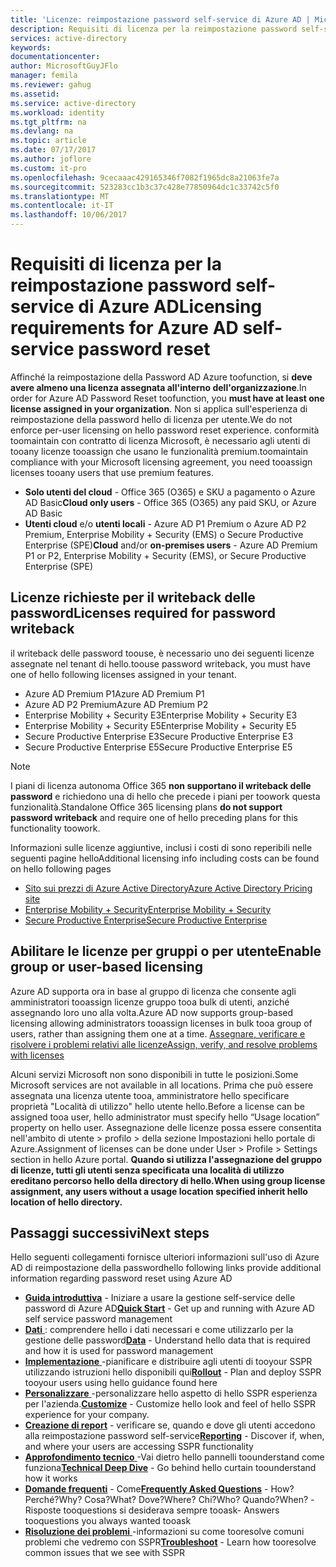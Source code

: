 ```yaml
---
title: 'Licenze: reimpostazione password self-service di Azure AD | Microsoft Docs'
description: Requisiti di licenza per la reimpostazione password self-service di Azure AD
services: active-directory
keywords: 
documentationcenter: 
author: MicrosoftGuyJFlo
manager: femila
ms.reviewer: gahug
ms.assetid: 
ms.service: active-directory
ms.workload: identity
ms.tgt_pltfrm: na
ms.devlang: na
ms.topic: article
ms.date: 07/17/2017
ms.author: joflore
ms.custom: it-pro
ms.openlocfilehash: 9cecaaac429165346f7082f1965dc8a21063fe7a
ms.sourcegitcommit: 523283cc1b3c37c428e77850964dc1c33742c5f0
ms.translationtype: MT
ms.contentlocale: it-IT
ms.lasthandoff: 10/06/2017
---
```

# <a name="licensing-requirements-for-azure-ad-self-service-password-reset"></a><span data-ttu-id="576a8-103">Requisiti di licenza per la reimpostazione password self-service di Azure AD</span><span class="sxs-lookup"><span data-stu-id="576a8-103">Licensing requirements for Azure AD self-service password reset</span></span>

<span data-ttu-id="576a8-104">Affinché la reimpostazione della Password AD Azure toofunction, si **deve avere almeno una licenza assegnata all'interno dell'organizzazione**.</span><span class="sxs-lookup"><span data-stu-id="576a8-104">In order for Azure AD Password Reset toofunction, you **must have at least one license assigned in your organization**.</span></span> <span data-ttu-id="576a8-105">Non si applica sull'esperienza di reimpostazione della password hello di licenza per utente.</span><span class="sxs-lookup"><span data-stu-id="576a8-105">We do not enforce per-user licensing on hello password reset experience.</span></span> <span data-ttu-id="576a8-106">conformità toomaintain con contratto di licenza Microsoft, è necessario agli utenti di tooany licenze tooassign che usano le funzionalità premium.</span><span class="sxs-lookup"><span data-stu-id="576a8-106">toomaintain compliance with your Microsoft licensing agreement, you need tooassign licenses tooany users that use premium features.</span></span>

* <span data-ttu-id="576a8-107">**Solo utenti del cloud** - Office 365 (O365) e SKU a pagamento o Azure AD Basic</span><span class="sxs-lookup"><span data-stu-id="576a8-107">**Cloud only users** - Office 365 (O365) any paid SKU, or Azure AD Basic</span></span>
* <span data-ttu-id="576a8-108">**Utenti cloud** e/o **utenti locali** - Azure AD P1 Premium o Azure AD P2 Premium, Enterprise Mobility + Security (EMS) o Secure Productive Enterprise (SPE)</span><span class="sxs-lookup"><span data-stu-id="576a8-108">**Cloud** and/or **on-premises users** - Azure AD Premium P1 or P2, Enterprise Mobility + Security (EMS), or Secure Productive Enterprise (SPE)</span></span>

## <a name="licenses-required-for-password-writeback"></a><span data-ttu-id="576a8-109">Licenze richieste per il writeback delle password</span><span class="sxs-lookup"><span data-stu-id="576a8-109">Licenses required for password writeback</span></span>

<span data-ttu-id="576a8-110">il writeback delle password toouse, è necessario uno dei seguenti licenze assegnate nel tenant di hello.</span><span class="sxs-lookup"><span data-stu-id="576a8-110">toouse password writeback, you must have one of hello following licenses assigned in your tenant.</span></span>

* <span data-ttu-id="576a8-111">Azure AD Premium P1</span><span class="sxs-lookup"><span data-stu-id="576a8-111">Azure AD Premium P1</span></span>
* <span data-ttu-id="576a8-112">Azure AD P2 Premium</span><span class="sxs-lookup"><span data-stu-id="576a8-112">Azure AD Premium P2</span></span>
* <span data-ttu-id="576a8-113">Enterprise Mobility + Security E3</span><span class="sxs-lookup"><span data-stu-id="576a8-113">Enterprise Mobility + Security E3</span></span>
* <span data-ttu-id="576a8-114">Enterprise Mobility + Security E5</span><span class="sxs-lookup"><span data-stu-id="576a8-114">Enterprise Mobility + Security E5</span></span>
* <span data-ttu-id="576a8-115">Secure Productive Enterprise E3</span><span class="sxs-lookup"><span data-stu-id="576a8-115">Secure Productive Enterprise E3</span></span>
* <span data-ttu-id="576a8-116">Secure Productive Enterprise E5</span><span class="sxs-lookup"><span data-stu-id="576a8-116">Secure Productive Enterprise E5</span></span>

> [!NOTE]
> <span data-ttu-id="576a8-117">I piani di licenza autonoma Office 365 **non supportano il writeback delle password** e richiedono una di hello che precede i piani per toowork questa funzionalità.</span><span class="sxs-lookup"><span data-stu-id="576a8-117">Standalone Office 365 licensing plans **do not support password writeback** and require one of hello preceding plans for this functionality toowork.</span></span>

<span data-ttu-id="576a8-118">Informazioni sulle licenze aggiuntive, inclusi i costi di sono reperibili nelle seguenti pagine hello</span><span class="sxs-lookup"><span data-stu-id="576a8-118">Additional licensing info including costs can be found on hello following pages</span></span>

* [<span data-ttu-id="576a8-119">Sito sui prezzi di Azure Active Directory</span><span class="sxs-lookup"><span data-stu-id="576a8-119">Azure Active Directory Pricing site</span></span>](https://azure.microsoft.com/pricing/details/active-directory/)
* [<span data-ttu-id="576a8-120">Enterprise Mobility + Security</span><span class="sxs-lookup"><span data-stu-id="576a8-120">Enterprise Mobility + Security</span></span>](https://www.microsoft.com/cloud-platform/enterprise-mobility-security)
* [<span data-ttu-id="576a8-121">Secure Productive Enterprise</span><span class="sxs-lookup"><span data-stu-id="576a8-121">Secure Productive Enterprise</span></span>](https://www.microsoft.com/secure-productive-enterprise/default.aspx)

## <a name="enable-group-or-user-based-licensing"></a><span data-ttu-id="576a8-122">Abilitare le licenze per gruppi o per utente</span><span class="sxs-lookup"><span data-stu-id="576a8-122">Enable group or user-based licensing</span></span>

<span data-ttu-id="576a8-123">Azure AD supporta ora in base al gruppo di licenza che consente agli amministratori tooassign licenze gruppo tooa bulk di utenti, anziché assegnando loro uno alla volta.</span><span class="sxs-lookup"><span data-stu-id="576a8-123">Azure AD now supports group-based licensing allowing administrators tooassign licenses in bulk tooa group of users, rather than assigning them one at a time.</span></span> [<span data-ttu-id="576a8-124">Assegnare, verificare e risolvere i problemi relativi alle licenze</span><span class="sxs-lookup"><span data-stu-id="576a8-124">Assign, verify, and resolve problems with licenses</span></span>](active-directory-licensing-group-assignment-azure-portal.md#step-1-assign-the-required-licenses)

<span data-ttu-id="576a8-125">Alcuni servizi Microsoft non sono disponibili in tutte le posizioni.</span><span class="sxs-lookup"><span data-stu-id="576a8-125">Some Microsoft services are not available in all locations.</span></span> <span data-ttu-id="576a8-126">Prima che può essere assegnata una licenza utente tooa, amministratore hello specificare proprietà "Località di utilizzo" hello utente hello.</span><span class="sxs-lookup"><span data-stu-id="576a8-126">Before a license can be assigned tooa user, hello administrator must specify hello “Usage location” property on hello user.</span></span> <span data-ttu-id="576a8-127">Assegnazione delle licenze possa essere consentita nell'ambito di utente > profilo > della sezione Impostazioni hello portale di Azure.</span><span class="sxs-lookup"><span data-stu-id="576a8-127">Assignment of licenses can be done under User > Profile > Settings section in hello Azure portal.</span></span> <span data-ttu-id="576a8-128">**Quando si utilizza l'assegnazione del gruppo di licenze, tutti gli utenti senza specificata una località di utilizzo ereditano percorso hello della directory di hello.**</span><span class="sxs-lookup"><span data-stu-id="576a8-128">**When using group license assignment, any users without a usage location specified inherit hello location of hello directory.**</span></span>

## <a name="next-steps"></a><span data-ttu-id="576a8-129">Passaggi successivi</span><span class="sxs-lookup"><span data-stu-id="576a8-129">Next steps</span></span>

<span data-ttu-id="576a8-130">Hello seguenti collegamenti fornisce ulteriori informazioni sull'uso di Azure AD di reimpostazione della password</span><span class="sxs-lookup"><span data-stu-id="576a8-130">hello following links provide additional information regarding password reset using Azure AD</span></span>

* <span data-ttu-id="576a8-131">[**Guida introduttiva**](active-directory-passwords-getting-started.md) - Iniziare a usare la gestione self-service delle password di Azure AD</span><span class="sxs-lookup"><span data-stu-id="576a8-131">[**Quick Start**](active-directory-passwords-getting-started.md) - Get up and running with Azure AD self service password management</span></span> 
* <span data-ttu-id="576a8-132">[**Dati** ](active-directory-passwords-data.md) : comprendere hello i dati necessari e come utilizzarlo per la gestione delle password</span><span class="sxs-lookup"><span data-stu-id="576a8-132">[**Data**](active-directory-passwords-data.md) - Understand hello data that is required and how it is used for password management</span></span>
* <span data-ttu-id="576a8-133">[**Implementazione** ](active-directory-passwords-best-practices.md) -pianificare e distribuire agli utenti di tooyour SSPR utilizzando istruzioni hello disponibili qui</span><span class="sxs-lookup"><span data-stu-id="576a8-133">[**Rollout**](active-directory-passwords-best-practices.md) - Plan and deploy SSPR tooyour users using hello guidance found here</span></span>
* <span data-ttu-id="576a8-134">[**Personalizzare** ](active-directory-passwords-customize.md) -personalizzare hello aspetto di hello SSPR esperienza per l'azienda.</span><span class="sxs-lookup"><span data-stu-id="576a8-134">[**Customize**](active-directory-passwords-customize.md) - Customize hello look and feel of hello SSPR experience for your company.</span></span>
* <span data-ttu-id="576a8-135">[**Creazione di report**](active-directory-passwords-reporting.md) - verificare se, quando e dove gli utenti accedono alla reimpostazione password self-service</span><span class="sxs-lookup"><span data-stu-id="576a8-135">[**Reporting**](active-directory-passwords-reporting.md) - Discover if, when, and where your users are accessing SSPR functionality</span></span>
* <span data-ttu-id="576a8-136">[**Approfondimento tecnico** ](active-directory-passwords-how-it-works.md) -Vai dietro hello pannelli toounderstand come funziona</span><span class="sxs-lookup"><span data-stu-id="576a8-136">[**Technical Deep Dive**](active-directory-passwords-how-it-works.md) - Go behind hello curtain toounderstand how it works</span></span>
* <span data-ttu-id="576a8-137">[**Domande frequenti**](active-directory-passwords-faq.md) - Come</span><span class="sxs-lookup"><span data-stu-id="576a8-137">[**Frequently Asked Questions**](active-directory-passwords-faq.md) - How?</span></span> <span data-ttu-id="576a8-138">Perché?</span><span class="sxs-lookup"><span data-stu-id="576a8-138">Why?</span></span> <span data-ttu-id="576a8-139">Cosa?</span><span class="sxs-lookup"><span data-stu-id="576a8-139">What?</span></span> <span data-ttu-id="576a8-140">Dove?</span><span class="sxs-lookup"><span data-stu-id="576a8-140">Where?</span></span> <span data-ttu-id="576a8-141">Chi?</span><span class="sxs-lookup"><span data-stu-id="576a8-141">Who?</span></span> <span data-ttu-id="576a8-142">Quando?</span><span class="sxs-lookup"><span data-stu-id="576a8-142">When?</span></span> <span data-ttu-id="576a8-143">-Risposte tooquestions si desiderava sempre tooask</span><span class="sxs-lookup"><span data-stu-id="576a8-143">- Answers tooquestions you always wanted tooask</span></span>
* <span data-ttu-id="576a8-144">[**Risoluzione dei problemi** ](active-directory-passwords-troubleshoot.md) -informazioni su come tooresolve comuni problemi che vedremo con SSPR</span><span class="sxs-lookup"><span data-stu-id="576a8-144">[**Troubleshoot**](active-directory-passwords-troubleshoot.md) - Learn how tooresolve common issues that we see with SSPR</span></span>

